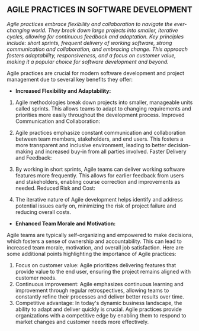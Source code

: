 ## AGILE PRACTICES IN SOFTWARE DEVELOPMENT

*Agile practices embrace flexibility and collaboration to navigate the ever-changing world. They break down large projects into smaller, iterative cycles, allowing for continuous feedback and adaptation. Key principles include: short sprints, frequent delivery of working software, strong communication and collaboration, and embracing change. This approach fosters adaptability, responsiveness, and a focus on customer value, making it a popular choice for software development and beyond.*

Agile practices are crucial for modern software development and project management due to several key benefits they offer:

* **Increased Flexibility and Adaptability:**

1. Agile methodologies break down projects into smaller, manageable units called sprints. This allows teams to adapt to changing requirements and priorities more easily throughout the development process.
Improved Communication and Collaboration:

2. Agile practices emphasize constant communication and collaboration between team members, stakeholders, and end users. This fosters a more transparent and inclusive environment, leading to better decision-making and increased buy-in from all parties involved.
Faster Delivery and Feedback:

3. By working in short sprints, Agile teams can deliver working software features more frequently. This allows for earlier feedback from users and stakeholders, enabling course correction and improvements as needed.
Reduced Risk and Cost:

4. The iterative nature of Agile development helps identify and address potential issues early on, minimizing the risk of project failure and reducing overall costs.

* **Enhanced Team Morale and Motivation:**

Agile teams are typically self-organizing and empowered to make decisions, which fosters a sense of ownership and accountability. This can lead to increased team morale, motivation, and overall job satisfaction.
Here are some additional points highlighting the importance of Agile practices:

1. Focus on customer value: Agile prioritizes delivering features that provide value to the end user, ensuring the project remains aligned with customer needs.
2. Continuous improvement: Agile emphasizes continuous learning and improvement through regular retrospectives, allowing teams to constantly refine their processes and deliver better results over time.
3. Competitive advantage: In today's dynamic business landscape, the ability to adapt and deliver quickly is crucial. Agile practices provide organizations with a competitive edge by enabling them to respond to market changes and customer needs more effectively.
